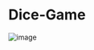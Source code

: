 # Dice-Game
![image](https://user-images.githubusercontent.com/86182258/188297871-5b30cd22-3464-4961-92cc-20f414ae1cd9.png)
